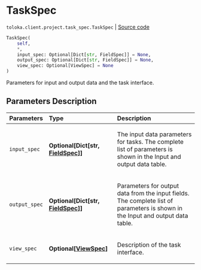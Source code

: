 # TaskSpec
`toloka.client.project.task_spec.TaskSpec` | [Source code](https://github.com/Toloka/toloka-kit/blob/v1.1.0.post1/src/client/project/task_spec.py#L8)

```python
TaskSpec(
    self,
    *,
    input_spec: Optional[Dict[str, FieldSpec]] = None,
    output_spec: Optional[Dict[str, FieldSpec]] = None,
    view_spec: Optional[ViewSpec] = None
)
```

Parameters for input and output data and the task interface.

## Parameters Description

| Parameters | Type | Description |
| :----------| :----| :-----------|
`input_spec`|**Optional\[Dict\[str, [FieldSpec](toloka.client.project.field_spec.FieldSpec.md)\]\]**|<p>The input data parameters for tasks. The complete list of parameters is shown in the Input and output data table.</p>
`output_spec`|**Optional\[Dict\[str, [FieldSpec](toloka.client.project.field_spec.FieldSpec.md)\]\]**|<p>Parameters for output data from the input fields. The complete list of parameters is shown in the Input and output data table.</p>
`view_spec`|**Optional\[[ViewSpec](toloka.client.project.view_spec.ViewSpec.md)\]**|<p>Description of the task interface.</p>
